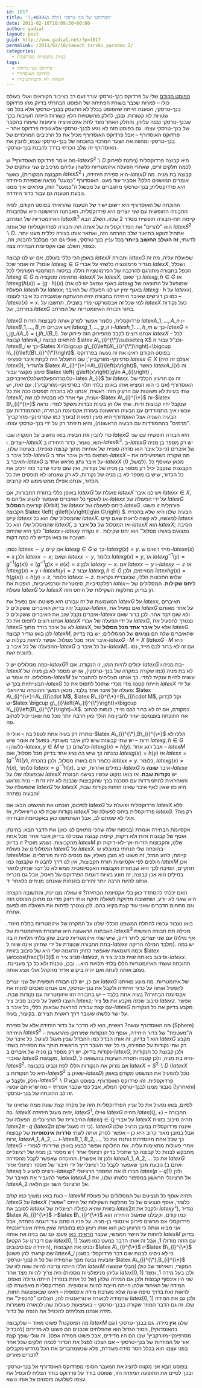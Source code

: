 ```yaml
---
id: 1017
title: 'הפרדוקס של בנך-טרסקי (חלק ב&#039;)'
date: 2011-02-10T10:09:30+00:00
author: gadial
layout: post
guid: http://www.gadial.net/?p=1017
permalink: /2011/02/10/banach_tarski_paradox_2/
categories:
  - בעיות מתמטיות מפורסמות
tags:
  - פרדוקס בנך-טרסקי
  - פרדוקס האוסדורף
  - תוצאות לא אינטואיטיביות
---
```

[הפוסט הקודם](http://www.gadial.net/?p=1008) שלי על פרדוקס בנך-טרסקי עורר זעם רב בציבור הקוראים ואולי בעולם כולו &#8211; למרות שכבר בשורת הפתיחה של הפוסט הבהרתי בדיוק מהו פרדוקס בנך-טרסקי, הטענה הייתה שהפוסט בכלל לא התעסק בבנך-טרסקי אלא בכל מני שטויות לא קשורות. ובכן, לחלק מהשטויות הלא קשורות הייתה חשיבות בכך שבנך-טרסקי נבנה עליהן, והחלק האחר נועד לתת אינטואיציה ורעיונות שיעזרו בהסבר של בנך-טרסקי עצמו. גם בפוסט הזה לא נגיע לבנך-טרסקי אלא נוכיח פרדוקס אחר &#8211; פרדוקס האוסדורף &#8211; אבל פרדוקס האוסדורף מכיל את כל הרכיבים המרכזיים של בנך-טרסקי ומהווה את הצעד המרכזי בהוכחה של בנך-טרסקי עצמו; להבין את האוסדורף זה שלב הכרחי בדרך להבנת בנך-טרסקי.

מה אומר פרדוקס האוסדורף? ש-$latex S^{2}\backslash D$ היא קבוצה פרדוקסלית (ניתנת לפירוק לכמה חלקים זרים, שאחרי הפעלת איזומטריות כלשהן עליהם מרכיבים שני עותקים של הקבוצה המקורית), כאשר $latex S^{2}$ היא ספירת היחידה, ו-$latex D$ קבוצה בת מניה. מה אומרים המושגים הללו? אסביר עוד מעט. האוסדורף "כמעט" מראה שספירת היחידה היא פרדוקסלית; בנך-טרסקי מתגברים על מכשול ה"כמעט" הזה, ומראים איך ממנו נובעת הטענה גם עבור כדור היחידה.

ההוכחה של האוסדורף היא יישום ישיר של הטענה שהראיתי בפוסט הקודם, לפיה החבורה החופשית עם שני יוצרים היא פרדוקסלית. האבחנה הראשונה היא שלחבורת האיזומטריות של המרחב $latex \mathbb{R}^{3}$ קיימת תת-חבורה חופשית מסדר 2 שכזו. השלב הבא הוא "להרים" את הפרדוקסליות של אותה תת-חבורה לפרדוקסליות של אותה $latex S^{2}\backslash D$. אתחיל דווקא בתיאור שלב ההרמה הזה, ואתאר אותו בצורה כללית מעט יותר. לדעתי, **זה השלב החשוב ביותר** בכל עניין בנך טרסקי, ואולי גם הכי מבלבל להבנה; וזה, כצפוי, השלב שבו אקסיומת הבחירה צצה.

באופן הכי כללי בעולם, אם יש לנו קבוצה $latex X$ וחבורה $latex G$ שפועלת עליה, מה זה אומר? זה אומר שכל $latex g\in G$ מגדיר פרמוטציה כלשהי על אברי $latex X$, ושכלל הכפל בחבורה מתורגם להרכבה של הפרמוטציות הללו. בניסוח המתמטי הפורמלי לכל $latex g\in G$ מתאימה פונקציה מ-$latex X$ אל $latex X$, כך שאם $latex g,h\in G$ אז $latex g\left(h\left(x\right)\right)=\left(g\cdot h\right)\left(x\right)$ (באגף שמאל יש לנו את $latex g$ שמופעל על התוצאה של הפעלת $latex h$ על $latex x$; באגף ימין יש לנו הפעלה של האיבר $latex g\cdot h$ על $latex x$). כמו כן דורשים שאיבר היחידה בחבורה יהיה ההעתקה שמעבירה כל איבר לעצמו &#8211; $latex e\left(x\right)=x$. למי שכל זה אבסטרקטי מדי בשבילו, תחשבו על $latex X$ כעל נקודות במרחב, ועל $latex G$ בתור חבורת האיזומטריות של המרחב.

$latex G$ פרדוקסלית, כלומר אפשר לפרק אותה לקבוצות הזרות $latex A\_{1},\dots,A\_{n}$ ו-$latex B\_{1},\dots,B\_{m}$ ויש איברים $latex g\_{1},\dots,g\_{n}$ ו-$latex h\_{1}.\dots,h\_{m}$ כך ש-$latex G=\bigcup g\_{i}\left(A\_{i}\right)=\bigcup h\_{i}\left(B\_{i}\right)$. אנחנו רוצים לקבל מהפירוק הזה פירוק של $latex X$ &#8211; לכל קבוצה $latex A\_{i}$ להתאים קבוצה $latex A\_{i}^{\*}\subseteq X$ וכנ"ל עבור ה-$latex B\_{i}$ כך ש-$latex X=\bigcup g\_{i}\left(A\_{i}^{\*}\right)=\bigcup h\_{i}\left(B\_{i}^{\*}\right)$. בפוסט הקודם ראינו את זה נעשה בפרדוקס סרפינקי-מזורקביץ'; שם התעלול היה לקחת איבר ספציפי $latex x\in X$ (אצלם זה היה $latex 0$), ולהגדיר $latex A\_{i}^{\*}=A\_{i}\left(x\right)$, כאשר $latex A\_{i}\left(x\right)$ זה סימון מקוצר עבור $latex \left\{ g\left(x\right)|g\in A\_{i}\right\} $, כלומר ההפעלה של כל האיברים ב-$latex A\_{i}$ על $latex x$. זה גם הרעיון הכללי של האוסדורף (אם כי הוא המציא אותו באופן בלתי תלוי בסרפינקי-מזורקביץ'). עם זאת, יש שתי בעיות לא פשוטות עם הרעיון הזה: ראשית, אנחנו לא בהכרח תופסים ככה את כל $latex X$; ושנית, אף אחד לא מבטיח לנו שה-$latex A\_{i}^{\*}$ וה-$latex B\_{i}^{\*}$ שנקבל יהיו קבוצות זרות. שתי אלו הן בעיות כבדות משקל למדי. נראה עכשיו איך מתמודדים עם הבעיה הראשונה בעזרת אקסיומת הבחירה; ההתמודדות עם הבעיה השניה אצל האוסדורף היא מעין רמאות (בערך כמו שסרפינקי-מזורקביץ' "מרמים" בהתמודדות עם הבעיה הראשונה), והיא תיפתר רק על ידי בנך-טרסקי עצמו.

כדי להבין את הבעיה בואו נחשוב על המקרה שבו $latex G$ היא חבורה חופשית עם שני יוצרים, ו-$latex X$ הוא, נאמר, כדור היחידה ב-$latex \mathbb{R}^{3}$. ב-$latex G$ יש רק מספר בן מניה של איברים (כי כל איבר הוא סדרה סופית של אותיות מתוך קבוצה סופית). בשיטה שלנו, לכל איבר ב-$latex G$ מותאם בדיוק איבר אחד ב-$latex X$ &#8211; מה שקורה כשמפעילים את האיבר ב-$latex G$ על איבר נתון מראש אחד ב-$latex X$ (למשל, 0). מכאן שאוסף כל הקבוצות שנקבל יכיל רק מספר בן מניה של נקודות, ואין שום סיכוי שדבר כזה ירכיב את כל הכדור, שיש בו מספר לא בן מניה של נקודות. לא רק שאנחנו לא תופסים את כל הכדור, אנחנו אפילו ממש ממש לא קרובים.

באופן כללי בתורת החבורות, אם $latex G$ פועלת על $latex X$ ויש לנו איבר $latex x\in X$, אז לאוסף כל האיברים שאפשר להגיע אליהם מ-$latex x$ על ידי הפעולה של $latex G$ קוראים ה**מסלול** (Orbit) של $latex x$ ביחס לפעולה של $latex G$. פורמלית זו פשוט הקבוצה $latex \left\{ g\left(x\right)|g\in G\right\} $. הבעיה שלנו היא שלא בהכרח קיים $latex x$ שהמסלול שלו הוא כל $latex X$. למעשה, לא קשה לראות שאם קיים $latex x$ שהמסלול שלו הוא כל $latex X$, אז המסלול של **כל** איבר ב-$latex X$ הוא $latex X$; הסיבה לכך היא שהיחס "$latex x$ ו-$latex y$ נמצאים באותו מסלול" הוא יחס שקילות . זו נקודה חשובה אז בואו נקדיש לה כמה דקות.

נסמן $latex x\sim y$ אם קיים $latex g\in G$ כך ש-$latex g\left(x\right)=y$. מייד רואים ש-$latex e\left(x\right)=x$ ולכן $latex x\sim x$; ושאם $latex x\sim y$, כלומר $latex g\left(x\right)=y$, אז $latex g^{-1}\left(y\right)=g^{-1}\left(g\left(x\right)\right)=\left(g^{-1}g\right)x=e\left(x\right)=x$ ולכן $latex y\sim x$. אם $latex x\sim y$ ו-$latex y\sim z$ אז $latex g\left(x\right)=y$ ו-$latex h\left(y\right)=z$ עבור $latex g,h\in G$ מסויימים, ולכן $latex hg\left(x\right)=h\left(g\left(x\right)\right)=h\left(y\right)=z$, כלומר $latex x\sim z$. שלוש התכונות הללו, שבעברית נקראות רפלקסיביות, סימטריות וטרנזיטיביות, הופכות את $latex \sim$ ל**יחס שקילות**. המסלולים של פעולת $latex G$ על $latex X$ הן בדיוק מחלקות השקילות של היחס הזה.

המשמעות של זה עבורנו היא פשוטה: אם נפעיל את $latex G$ על $latex x$, האיברים שנקבל יהיו בדיוק האיברים ששקולים ל-$latex x$, ואם נפעיל את $latex G$ על אחד מאותם איברים נקבל שוב את האיברים ששקולים ל-$latex x$ ולא שום דבר אחר. לכן ברור שאם אנחנו רוצים לתפוס את כל $latex X$ על ידי הפעלה של אברי $latex G$, נצטרך להפעיל את $latex G$ לא על איבר בודד מתוך $latex X$, אלא על **איבר אחד מכל מסלול** של $latex G$. לכן בואו נגדיר קבוצה $latex M$, שהאיברים שלה הם **נציגים** של המסלולים; יש בה בדיוק איבר אחד מכל מסלול. אפשר לראות בקלות ש-$latex G\cdot M=X$ ($latex G\cdot M$ היא ההפעלה של כל איבר ב-$latex G$ על כל איבר ב-$latex M$). אם זה לא ברור לכם מייד, נסו להוכיח זאת.

כמה מסלולים יש ל-$latex G$? יכולים להיות המון, זו הנקודה. אם $latex G$ בת מניה ו-$latex X$ לא בת מניה (כמו שקורה במקרה של בנך-טרסקי), אז יש מספר לא בן מניה של מסלולים. זה אומר ש-$latex M$ עשויה להיות ענקית למדי. כך אנחנו מצליחים להתגבר על הבעייתיות בכך ש-$latex G$ הייתה קטנה מדי מכדי שתוכל לתפוס את כל $latex X$ על ידי פעולה על איבר אחד בלבד. מכאן המשך ההוכחה טריוויאלי: $latex A\_{i}^{\*}=A\_{i}\cdot M$, $latex B\_{i}^{\*}=B\_{i}\cdot M$, וקל לבדוק ש-$latex \bigcup g\_{i}\left(A\_{i}^{\*}\right)=\bigcup h\_{i}\left(B\_{i}^{\*}\right)=X$. כמקודם, אם זה לא ברור לכם מייד, לנסות לכתוב את ההוכחה בעצמכם יעזור להבין מה הולך כאן הרבה יותר מכל מה שאני יכול לכתוב פה.

נותרה רק בעיה אחת לטפל בה &#8211; אולי ה-$latex A\_{i}^{\*},B\_{i}^{\*}$ הללו לא זרות &#8211; יש שתי קבוצות שיש להן איבר משותף. בפועל זה אומר שיש $latex g,h\in G$ כלשהן ו-$latex x,y\in M$ כלשהם כך ש-$latex g\left(x\right)=h\left(y\right)$. אבל רגע אחד &#8211; $latex M$ נבנתה כך שיש בה נציג אחד בדיוק מכל מסלול, ואם $latex g\left(x\right)=h\left(y\right)$ אז $latex x=\left(g^{-1}h\right)\left(y\right)$, כלומר הם באותו מסלול, ולכן בהכרח $latex x=y$. כלומר, $latex g\left(x\right)=h\left(x\right)$, כלומר $latex x=g^{-1}h\left(x\right)$. במילים אחרות, יש ב-$latex G$ איבר **שונה** מ-$latex e$ שבפעולה שלו על $latex X$ יש **נקודות שבת**. אז בואו ננקוט עכשיו בגישה הבוגרת והאחראית להתמודדות עם הסכנה בכך שהקבוצות שנבנה לא יהיו זרות &#8211; נניח מראש שהפעולה של $latex G$ על $latex X$ היא כזו שאין לאף איבר שאינו הזהות נקודות שבת, והבעיה נפתרה!

לסיכום, הוכחנו את המשפט הבא: אם $latex G$ פרדוקסלית ופועלת על $latex X$ ללא נקודות שבת לא טריוויאלית, אז $latex X$ פרדוקסלית ביחס לפעולה של $latex G$. רק מה? אולי לא שמתם לב, אבל השתמשנו כאן באקסיומת הבחירה.

אקסיומת הבחירה אומרת (בניסוח שלה שהכי מתאים לנו כאן) את הדבר הבא: בהינתן אוסף של קבוצות זרות ולא ריקות, קיימת קבוצה שמכילה בדיוק איבר אחד מכל אחת מהקבוצות. נשמע מוכר? זו בדיוק $latex M$ שלנו, והקבוצות הזרות-אך-לא-ריקות הן המסלולים של פעולת $latex G$ על $latex X$. בהוכחה שלי הנחתי במובלע ש-$latex M$קיימת; לרוע המזל, זה פשוט לא מובן מאליו, אם מנסים להיות פורמליים. אם הולכים לפי אקסיומות תורת הקבוצות, אין לנו דרך להבטיח שקבוצה כמו $latex M$ אכן תתקיים; הסיבה לכך היא שבתורת הקבוצות האקסיומטית ממש לא כל דבר שניתן לתאר במילים הוא אכן קבוצה; זה מונע בעיות דוגמת הפרדוקס של ראסל, אבל גם מכריח אותנו להיות הרבה יותר זהירים בהנחות שאנחנו מניחים כלאחר יד.

האם יכלתי להסתדר כאן בלי אקסיומת הבחירה? זו שאלה מצויינת, והתשובה הקצרה היא שאני לא יודע, ושתשובה מדויקת לשאלה תיקח אותי רחוק מדי גם מתוכן הפוסט הזה וגם מתחום הדברים שאני עוד קצת בקיא בהם. לכן נצטרך לדחות את השאלה הזו לפעם אחרת.

בואו נעבור עכשיו להחלת המשפט הכללי שלנו על המקרה של איזומטריות בתלת מימד. האבחנה הראשונה היא שחבורת האיזומטריות של $latex \mathbb{R}^{3}$ מכילה תת חבורה חופשית עם שני יוצרים; ליתר דיוק, שיש שתי איזומטריות סיבוב שהן בלתי תלויות זו בזו (אף מילה בתת החבורה שנוצרת על ידי שתיהן אינה שווה ל-$latex e$ מלבד המילה הריקה). יש כמה וכמה דוגמאות שאפשר לתת; הדוגמה שלי היא של סיבוב בזווית $latex \arccos\frac{1}{3}$ סביב ציר ה-$latex z$, וסיבוב באותה זווית סביב ציר ה-$latex x$. ההוכחה ששתי האיזומטריות הללו בלתי תלויות היא&#8230; ובכן, טכנית ולא כל כך מעניינת. נעזוב אותה לעתה ואם יהיה ביקוש אדיר מהקהל אולי אציג אותה.

אם כן, יש לנו חבורה חופשית על שני יוצרים $latex G$ של איזומטריות. מה מונע מאיתנו להפעיל אותה על כדור היחידה ולקבל את בנך-טרסקי, אם אנחנו מוכנים להניח את אקסיומת הבחירה? בעיה אחת בלבד &#8211; יש בחבורה הזו איזומטריות עם נקודות שבת. חשבו למשל על סיבוב סביב ציר $latex z$; סיבוב שכזה מקבע את **כל** ציר $latex z$. אפשר עם קצת עבודה להראות שבאופן כללי, כל איבר ב-$latex G$ מקבע בדיוק את כל הנקודות על ישר כלשהו שעובר דרך ראשית הצירים. בקיצור, בעיה.

מה האוסדורף עושה? ראשית, הוא לא מדבר על כדור היחידה אלא על ספירת (Sphere) היחידה $latex S^{2}$ &#8211; ה"מעטפת" של כדור היחידה, אוסף כל הנקודות שמרחקן מהראשית הוא 1 בדיוק. זה אותו הבדל כמו ההבדל שבין מעגל לעיגול. כל איבר של $latex G$ מקבע רק שתי נקודות על הספירה, כי כל ישר העובר דרך הראשית חותך את הספירה בשתי נקודות בדיוק. יש רק מספר בן מניה של איברים ב-$latex G$, ולכן קבוצת כל הנקודות שאברי $latex G$ מקבעות, $latex D$, היא בת מניה, ולכן קטנה וחסרת חשיבות בהשוואה ל-$latex S^{2}$. אם נזרוק את הנקודות הללו לפח ונביט בקבוצה $latex X=S^{2}\backslash D$ ($latex X$ היא כל הנקודות ב-$latex S^{2}$ שאינן ב-$latex D$) נוכל להפעיל את המשפט מקודם באופן חלק, ולקבל ש-$latex S^{2}\backslash D$ פרדוקסלית. זהו פרדוקס האוסדורף. בפוסט הבא (והאחרון!) נעבור ממנו לבנך-טרסקי המלא, אבל כפי שכבר אמרתי &#8211; מה שראיתם עכשיו זה לב ההוכחה של בנך-טרסקי.

לסיום, בואו נפעיל את כל עניין הפרדוקסליות הזה על מקרה קצת שונה ממה שראינו עד כה. $latex X$ יהיה מעגל היחידה, $latex S^{1}$, ואילו $latex G$ תהיה $latex \left(\mathbb{Q},+\right)$ &#8211; החבורה החיבורית של הרציונליים. הפעלה של $latex q\in\mathbb{Q}$ על אברי $latex X$ תהיה סיבוב בזווית $latex 2\pi\cdot q$ ($latex 2\pi$ כי זה מעגל שלם). $latex G$ איננה פרדוקסלית במובן הרגיל שלנו אבל במובן מאוד קרוב היא כן &#8211; אפשר לפרק אותה לשתי **סדרות אינסופיות** של קבוצות זרות, $latex A\_{1},A\_{2},\dots$ ו-$latex B\_{1},B\_{2},\dots$, כך שכל אחת מהסדרות נותנת את כל $latex G$ אחרי פעולות מתאימות עליה. את החלוקה אפשר לבצע באופן שרירותי לגמרי &#8211; מתבקש לבנות כל קבוצה כך שתכיל בדיוק רציונלי אחד (יש מספר בן מניה של רציונליים ולכן זה אפשרי). ההוכחה שאפשר לקבל מהסדרה $latex A\_{1},A\_{2},\dots$ את כל $latex G$ נובעת מכך שאפשר לקבל כל רציונלי על ידי חיבור של מספר רציונלי אחר (אתם ב-$latex q$ ורוצים להגיע ל-$latex p$? חברו לו את המספר הרציונלי $latex \left(p-q\right)$!) ולכן אפשר להעביר את האיבר של $latex A\_{1}$ אל הרציונלי הראשון במספור כלשהו שלנו, את $latex A\_{2}$ אל הרציונלי השני וכן הלאה.

כעת בואו נמשיך כמו קודם &#8211; $latex M$ תהיה אוסף כל הנציגים של המסלולים של פעולת $latex G$ על $latex X$ (כלומר, אוסף הנציגים של כל מחלקות השקילות של היחס "אפשר לסובב את $latex x$ בזווית שהיא כפולה רציונלית של $latex 2\pi$ ולקבל את $latex y$"), נגדיר $latex A\_{i}^{\*}$ ו-$latex B\_{i}^{\*}$ כמו קודם, וקיבלנו שמעגל היחידה הוא פרדוקסלי אם מרשים פירוק אינסופי בן-מניה. על פניו זו סתם עוד דוגמה נחמדה, אבל אני מביא אותה כי הרעיון כאן הוא אותו רעיון כמו בהוכחה שאין מידה אינוריאנטית להזזות על הישר הממשי, שכבר [הראיתי כאן](http://www.gadial.net/?p=386) פעם: גם שם בנינו את אותה $latex M$ בדיוק (שם דיברנו על הקטע $latex \left[0,1\right]$ עם הזזה מודולו 1, אבל זה אותו הדבר כמעט כמו מעגל היחידה עם סיבובים), ובנינו את הקבוצות $latex A\_{i}^{\*}$ ו-$latex B\_{i}^{\*}$ (שם קראתי להן פשוט $latex A\_{i}$ כי לא ניסינו לבנות שום דבר פרדוקסלי בסגנון בנך-טרסקי) והבעיה נבעה מכך שהמידה של כל ה-$latex A\_{i}^{\*},B_{i}^{\*}$ הללו הייתה צריכה להיות שווה לזו של $latex M$ המקורי, והאיחוד של כולן (מבלי שנעשה עליהן מניפולציות נוספות) היה צריך להיות מצד אחד $latex \left[0,1\right]$ ולכן בעל מידה 1, ומצד שני היו אינסוף קבוצות ולכן אם המידה שלהן (של כל אחת בנפרד) הייתה גדולה מאפס, המידה של האיחוד שלהן הייתה חייבת להיות אינסופית. הפרדוקסליות מאפשרת לנו לראות זאת בדרך טיפה שונה שלא מערבת מידה אינסופית &#8211; ראינו שבאמצעות הזזות, שהמידה לכאורה אינוריאנטית להן, הצלחנו "להכפיל" את $latex \left[0,1\right]$ ולכן גם את המידה שלו. זה גם הדבר המוזר שקורה בבנך-טרסקי &#8211; באמצעות פעולות שהן לכאורה משמרות מידה אנחנו מצליחים להכפיל את הנפח של כדור.

מה המסקנה? פשוט מאוד &#8211; שלקבוצה $latex M$ שלנו **אין** מידה. גם בבנך-טרסקי (וגם בהאוסדורף), הסוד הגדול הוא שהפלחים שנבנים הם פשוט לא מדידים (להבדיל מסרפינקי-מזורקביץ' שבו הם היו מדידים, אבל פשוט ממידה אפס). זה אולי שופך קצת אור על המוזרות של בנך-טרסקי &#8211; אם הצלנו לפצל את הכדור לכמה חלקים שכל אחד בפני עצמו הוא בכלל חסר מידה מוגדרת, פלא שכשמחברים את הכל מחדש מקבלים דברים מוזרים?

בפוסט הבא אני מקווה להציג את המעבר הסופי מפרדוקס האוסדורף אל בנך-טרסקי ובכך לסיים את התופעה המוזרה הזו, שפוסט בודד על פרדוקס בודד הצליח להכפיל את עצמו לשלושה פוסטים על אותו נושא.